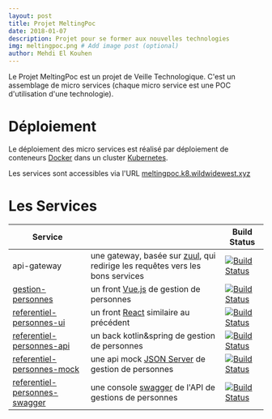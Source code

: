 ```yaml
---
layout: post
title: Projet MeltingPoc
date: 2018-01-07
description: Projet pour se former aux nouvelles technologies
img: meltingpoc.png # Add image post (optional)
author: Mehdi El Kouhen
---
```


Le Projet MeltingPoc est un projet de Veille Technologique. C'est un assemblage de micro services (chaque micro service est une POC d'utilisation d'une technologie).

# Déploiement 

Le déploiement des micro services est réalisé par déploiement de conteneurs [Docker](https://www.docker.com/) dans un cluster [Kubernetes](https://kubernetes.io/).

Les services sont accessibles via l'URL [meltingpoc.k8.wildwidewest.xyz](https://meltingpoc.k8.wildwidewest.xyz)

# Les Services

| Service  |  | Build Status |
| ------------- | ------------- |  ------------- |
| api-gateway | une gateway, basée sur [zuul](https://github.com/Netflix/zuul), qui redirige les requêtes vers les bons services | [![Build Status](https://jenkins.k8.wildwidewest.xyz/buildStatus/icon?job=api-gateway/master)](https://jenkins.k8.wildwidewest.xyz/view/MELTING_POC/job/api-gateway/job/master/)|
| [gestion-personnes](https://meltingpoc.k8.wildwidewest.xyz/gestion-personnes-vue/) | un front [Vue.js](https://vuejs.org/) de gestion de personnes | [![Build Status](https://jenkins.k8.wildwidewest.xyz/buildStatus/icon?job=gestion-personnes/master)](https://jenkins.k8.wildwidewest.xyz/view/MELTING_POC/job/gestion-personnes/job/master/)|
| [referentiel-personnes-ui](https://meltingpoc.k8.wildwidewest.xyz/gestion-personnes-react/) | un front [React](https://reactjs.org/) similaire au précédent | [![Build Status](https://jenkins.k8.wildwidewest.xyz/buildStatus/icon?job=referentiel-personnes-ui/master)](https://jenkins.k8.wildwidewest.xyz/view/MELTING_POC/job/referentiel-personnes-ui/job/master/) |
| [referentiel-personnes-api](https://meltingpoc.k8.wildwidewest.xyz/api-personnes) | un back kotlin&spring de gestion de personnes  |  [![Build Status](https://jenkins.k8.wildwidewest.xyz/buildStatus/icon?job=referentiel-personnes-api/master)](https://jenkins.k8.wildwidewest.xyz/view/MELTING_POC/job/referentiel-personnes-api/job/master/)|
| [referentiel-personnes-mock](http://meltingpoc.k8.wildwidewest.xyz/api-personnes-mock) | une api mock [JSON Server](https://github.com/typicode/json-server) de gestion de personnes  | [![Build Status](https://jenkins.k8.wildwidewest.xyz/buildStatus/icon?job=referentiel-personnes-mock/master)](https://jenkins.k8.wildwidewest.xyz/job/referentiel-personnes-mock/job/master/)|
| [referentiel-personnes-swagger](https://meltingpoc.k8.wildwidewest.xyz/api-personnes-swagger/) | une console [swagger](https://swagger.io/) de l'API de gestions de personnes  | [![Build Status](https://jenkins.k8.wildwidewest.xyz/buildStatus/icon?job=referentiel-personnes-swagger/master)](https://jenkins.k8.wildwidewest.xyz/view/MELTING_POC/job/referentiel-personnes-swagger/job/master/)|
